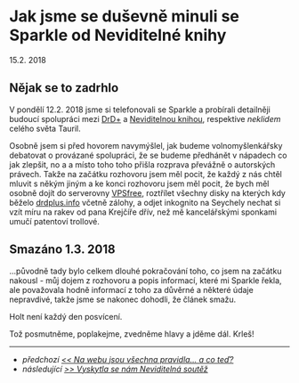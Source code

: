 # Jak jsme se duševně minuli se Sparkle od Neviditelné knihy

15.2. 2018

## Nějak se to zadrhlo
V pondělí 12.2. 2018 jsme si telefonovali se Sparkle a probírali detailněji budoucí spolupráci mezi [DrD+](https://www.drdplus.info) a [Neviditelnou knihou](http://neviditelnakniha.cz),
respektive *neklidem* celého světa Tauril.

Osobně jsem si před hovorem navymýšlel, jak budeme volnomyšlenkářsky debatovat o provázané spolupráci, že se budeme předhánět v nápadech co jak zlepšit, no a a místo toho toho přišla rozprava převážně o autorských právech.
Takže na začátku rozhovoru jsem měl pocit, že každý z nás chtěl mluvit s někým jiným a ke konci rozhovoru jsem měl pocit, že bych měl osobně dojít do serverovny [VPSfree](https://vpsfree.cz),
roztřílet všechny disky na kterých kdy běželo [drdplus.info](https://www.drdplus.info) včetně zálohy, a odjet inkognito na Seychely nechat si vzít míru na rakev od pana Krejčíře dřív, než mě kancelářskými sponkami umučí patentoví trollové.

## Smazáno 1.3. 2018

...původně tady bylo celkem dlouhé pokračování toho, co jsem na začátku nakousl - můj dojem z rozhovoru a popis informací, které mi Sparkle řekla, ale považovala hodně informací z toho za důvěrné a některé údaje nepravdivé, takže jsme se nakonec dohodli, že článek smažu.

Holt není každý den posvícení.

Tož posmutněme, poplakejme, zvedněme hlavy a jděme dál. Krleš!

---

- *předchozí [<< Na webu jsou všechna pravidla... a co teď?](2018-02-09-na_webu_jsou_vsechna_pravidla_a_co_ted.md)*
- *následující [>> Vyskytla se nám Neviditelná soutěž](2018-02-16-vyskytla_se_nam_neviditelna_soutez.md)*
